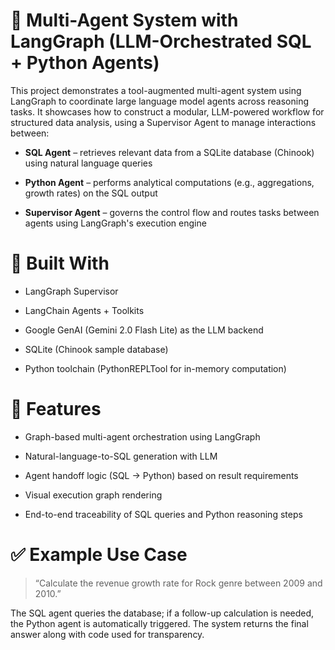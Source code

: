 # 🧠 Multi-Agent System with LangGraph (LLM-Orchestrated SQL + Python Agents)
This project demonstrates a tool-augmented multi-agent system using LangGraph to coordinate large language model agents across reasoning tasks. It showcases how to construct a modular, LLM-powered workflow for structured data analysis, using a Supervisor Agent to manage interactions between:

- **SQL Agent** – retrieves relevant data from a SQLite database (Chinook) using natural language queries

- **Python Agent** – performs analytical computations (e.g., aggregations, growth rates) on the SQL output

- **Supervisor Agent** – governs the control flow and routes tasks between agents using LangGraph's execution engine

# 🔧 Built With
- LangGraph Supervisor

- LangChain Agents + Toolkits

- Google GenAI (Gemini 2.0 Flash Lite) as the LLM backend

- SQLite (Chinook sample database)

- Python toolchain (PythonREPLTool for in-memory computation)

# 📌 Features
- Graph-based multi-agent orchestration using LangGraph

- Natural-language-to-SQL generation with LLM

- Agent handoff logic (SQL → Python) based on result requirements

- Visual execution graph rendering

- End-to-end traceability of SQL queries and Python reasoning steps

# ✅ Example Use Case
> “Calculate the revenue growth rate for Rock genre between 2009 and 2010.”

The SQL agent queries the database; if a follow-up calculation is needed, the Python agent is automatically triggered. The system returns the final answer along with code used for transparency.

